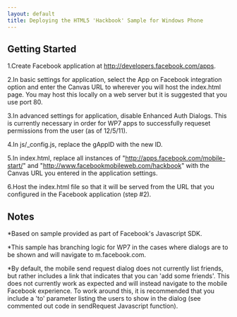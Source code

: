 ```yaml
---
layout: default
title: Deploying the HTML5 'Hackbook' Sample for Windows Phone
---
```


## Getting Started
1.Create Facebook application at http://developers.facebook.com/apps.

2.In basic settings for application, select the App on Facebook integration option and enter the Canvas URL to wherever you will host the index.html page. You may host this locally on a web server but it is suggested that you use port 80.

3.In advanced settings for application, disable Enhanced Auth Dialogs. This is currently necessary in order for WP7 apps to successfully requeset permissions from the user (as of 12/5/11).

4.In js/_config.js, replace the gAppID with the new ID.

5.In index.html, replace all instances of "http://apps.facebook.com/mobile-start/" and "http://www.facebookmobileweb.com/hackbook" with the Canvas URL you entered in the application settings.

6.Host the index.html file so that it will be served from the URL that you configured in the Facebook application (step #2).

## Notes
*Based on sample provided as part of Facebook's Javascript SDK.

*This sample has branching logic for WP7 in the cases where dialogs are to be shown and will navigate to m.facebook.com.

*By default, the mobile send request dialog does not currently list friends, but rather includes a link that indicates that you can 'add some friends'. This does not currently work as expected and will instead navigate to the mobile Facebook experience. To work around this, it is recommended that you include a 'to' parameter listing the users to show in the dialog (see commented out code in sendRequest Javascript function).